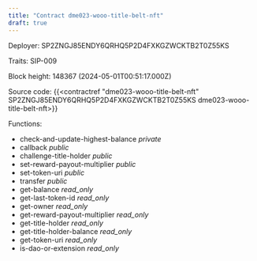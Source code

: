 ```yaml
---
title: "Contract dme023-wooo-title-belt-nft"
draft: true
---
```

Deployer: SP2ZNGJ85ENDY6QRHQ5P2D4FXKGZWCKTB2T0Z55KS

Traits:
SIP-009 



Block height: 148367 (2024-05-01T00:51:17.000Z)

Source code: {{<contractref "dme023-wooo-title-belt-nft" SP2ZNGJ85ENDY6QRHQ5P2D4FXKGZWCKTB2T0Z55KS dme023-wooo-title-belt-nft>}}

Functions:

* check-and-update-highest-balance _private_
* callback _public_
* challenge-title-holder _public_
* set-reward-payout-multiplier _public_
* set-token-uri _public_
* transfer _public_
* get-balance _read_only_
* get-last-token-id _read_only_
* get-owner _read_only_
* get-reward-payout-multiplier _read_only_
* get-title-holder _read_only_
* get-title-holder-balance _read_only_
* get-token-uri _read_only_
* is-dao-or-extension _read_only_
